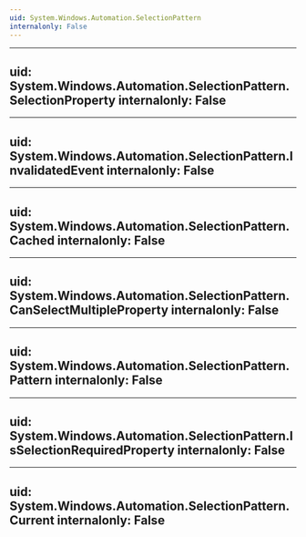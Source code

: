 ```yaml
---
uid: System.Windows.Automation.SelectionPattern
internalonly: False
---
```


---
uid: System.Windows.Automation.SelectionPattern.SelectionProperty
internalonly: False
---

---
uid: System.Windows.Automation.SelectionPattern.InvalidatedEvent
internalonly: False
---

---
uid: System.Windows.Automation.SelectionPattern.Cached
internalonly: False
---

---
uid: System.Windows.Automation.SelectionPattern.CanSelectMultipleProperty
internalonly: False
---

---
uid: System.Windows.Automation.SelectionPattern.Pattern
internalonly: False
---

---
uid: System.Windows.Automation.SelectionPattern.IsSelectionRequiredProperty
internalonly: False
---

---
uid: System.Windows.Automation.SelectionPattern.Current
internalonly: False
---
